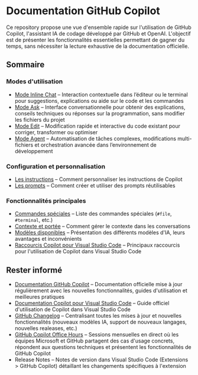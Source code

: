 # Documentation GitHub Copilot

Ce repository propose une vue d'ensemble rapide sur l'utilisation de GitHub Copilot, l'assistant IA de codage développé par GitHub et OpenAI. L'objectif est de présenter les fonctionnalités essentielles permettant de gagner du temps, sans nécessiter la lecture exhaustive de la documentation officielle.

## Sommaire

### Modes d'utilisation

- [Mode Inline Chat](./docs/modes/mode-inline-chat.md) – Interaction contextuelle dans l’éditeur ou le terminal pour suggestions, explications ou aide sur le code et les commandes
- [Mode Ask](./docs/modes/mode-ask.md) – Interface conversationnelle pour obtenir des explications, conseils techniques ou réponses sur la programmation, sans modifier les fichiers du projet
- [Mode Edit](./docs/modes/mode-edit.md) – Modification rapide et interactive du code existant pour corriger, transformer ou optimiser
- [Mode Agent](./docs/modes/mode-agent.md) – Automatisation de tâches complexes, modifications multi-fichiers et orchestration avancée dans l’environnement de développement

### Configuration et personnalisation

- [Les instructions](./docs/configuration/instructions.md) – Comment personnaliser les instructions de Copilot
- [Les prompts](./docs/configuration/prompts.md) – Comment créer et utiliser des prompts réutilisables

### Fonctionnalités principales

- [Commandes spéciales](./docs/features/commands.md) – Liste des commandes spéciales (`#file`, `#terminal`, etc.)
- [Contexte et portée](./docs/features/context.md) – Comment gérer le contexte dans les conversations
- [Modèles disponibles](./docs/features/models.md) – Présentation des différents modèles d'IA, leurs avantages et inconvénients
- [Raccourcis Copilot pour Visual Studio Code](./docs/features/shortcuts-vscode.md) – Principaux raccourcis pour l'utilisation de Copilot dans Visual Studio Code

## Rester informé

- [Documentation GitHub Copilot](https://docs.github.com/fr/copilot) – Documentation officielle mise à jour régulièrement avec les nouvelles fonctionnalités, guides d'utilisation et meilleures pratiques
- [Documentation Copilot pour Visual Studio Code](https://code.visualstudio.com/docs/copilot/overview) – Guide officiel d'utilisation de Copilot dans Visual Studio Code
- [GitHub Changelog](https://github.blog/changelog/) – Centralisant toutes les mises à jour et nouvelles fonctionnalités (nouveaux modèles IA, support de nouveaux langages, nouvelles realeases, etc.)
- [GitHub Copilot Office Hours](https://aka.ms/GHCOfficeHours) – Sessions mensuelles en direct où les équipes Microsoft et GitHub partagent des cas d'usage concrets, répondent aux questions techniques et présentent les fonctionnalités de GitHub Copilot
- Release Notes – Notes de version dans Visual Studio Code (Extensions > GitHub Copilot) détaillant les changements spécifiques à l'extension
